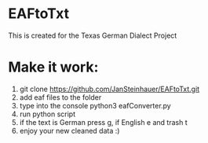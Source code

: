 # EAFtoTxt
This is created for the Texas German Dialect Project

# Make it work:
1. git clone https://github.com/JanSteinhauer/EAFtoTxt.git
2. add eaf files to the folder
3. type into the console python3 eafConverter.py
4. run python script
5. if the text is German press g, if English e and trash t
6. enjoy your new cleaned data :)
